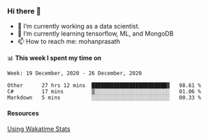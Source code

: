### Hi there 👋

- 🔭 I’m currently working as a data scientist.
- 🌱 I’m currently learning tensorflow, ML, and MongoDB
- 📫 How to reach me: mohanprasath

📊 **This week I spent my time on**
<!--START_SECTION:waka-->
```text
Week: 19 December, 2020 - 26 December, 2020

Other      27 hrs 12 mins  ████████████████████████▓   98.61 % 
C#         17 mins         ▒░░░░░░░░░░░░░░░░░░░░░░░░   01.06 % 
Markdown   5 mins          ░░░░░░░░░░░░░░░░░░░░░░░░░   00.33 % 
```
<!--END_SECTION:waka-->

#### Resources
[Using Wakatime Stats](https://github.com/marketplace/actions/waka-readme)

